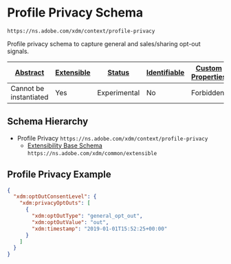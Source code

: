 
# Profile Privacy Schema

```
https://ns.adobe.com/xdm/context/profile-privacy
```

Profile privacy schema to capture general and sales/sharing opt-out signals.

| [Abstract](../../abstract.md) | [Extensible](../../extensions.md) | [Status](../../status.md) | [Identifiable](../../id.md) | [Custom Properties](../../extensions.md) | [Additional Properties](../../extensions.md) | Defined In |
|-------------------------------|-----------------------------------|---------------------------|-----------------------------|------------------------------------------|----------------------------------------------|------------|
| Cannot be instantiated | Yes | Experimental | No | Forbidden | Permitted | [context/profile-privacy.schema.json](context/profile-privacy.schema.json) |
## Schema Hierarchy

* Profile Privacy `https://ns.adobe.com/xdm/context/profile-privacy`
  * [Extensibility Base Schema](../common/extensible.schema.md) `https://ns.adobe.com/xdm/common/extensible`


## Profile Privacy Example
```json
{
  "xdm:optOutConsentLevel": {
    "xdm:privacyOptOuts": [
      {
        "xdm:optOutType": "general_opt_out",
        "xdm:optOutValue": "out",
        "xdm:timestamp": "2019-01-01T15:52:25+00:00"
      }
    ]
  }
}
```
